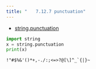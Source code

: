 ```yaml
---
title: "　　7.12.7 punctuation"
---
```


* [string.punctuation](https://docs.python.org/ja/3/library/string.html#string.punctuation)

```python:サンプルコード：sample_695.py
import string
x = string.punctuation
print(x)
```

```text:実行結果
!"#$%&'()*+,-./:;<=>?@[\]^_`{|}~
```